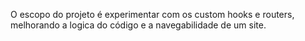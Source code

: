 O escopo do projeto é experimentar com os custom hooks e routers, melhorando a logica do código e a navegabilidade de um site. 